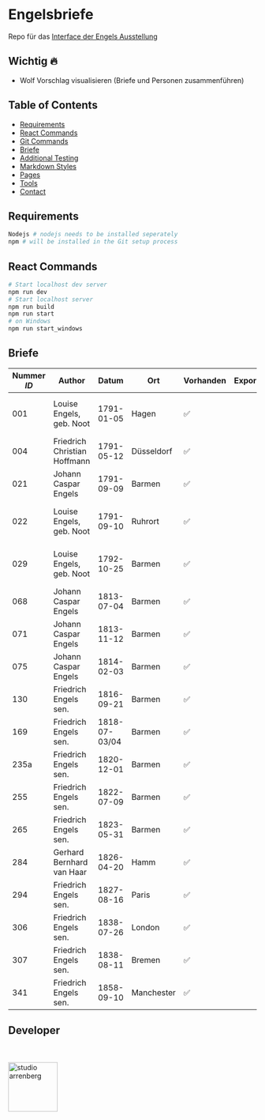 # Engelsbriefe

Repo für das [Interface der Engels Ausstellung](https://engels.arrenberg.studio/)


## Wichtig 🔥
* Wolf Vorschlag visualisieren (Briefe und Personen zusammenführen)


## Table of Contents
* [Requirements](#requirements)
* [React Commands](#react-commands)
* [Git Commands](https://github.com/j0hannr/engels-briefe/blob/master/Git-Commands.md) 
* [Briefe](#briefe)
* [Additional Testing](https://github.com/j0hannr/engels-briefe/blob/master/Further-ReadMe.md)
* [Markdown Styles](https://github.com/j0hannr/engels-briefe/blob/master/Further-ReadMe.md)
* [Pages](https://github.com/j0hannr/engels-briefe/blob/master/Further-ReadMe.md)
* [Tools](https://github.com/j0hannr/engels-briefe/blob/master/Further-ReadMe.md)
* [Contact](#contact)

## Requirements
```bash
Nodejs # nodejs needs to be installed seperately 
npm # will be installed in the Git setup process
```

## React Commands
```bash
# Start localhost dev server
npm run dev
# Start localhost server
npm run build
npm run start
# on Windows
npm run start_windows
```

## Briefe

Nummer *ID* | Author | Datum | Ort | Vorhanden | Exportiert | Fertig | Audio | Kommentar 
--- | --- | --- | --- | --- | --- | --- | --- | --- 
001 | Louise Engels, geb. Noot | 1791-01-05 | Hagen | :white_check_mark: | | | :x: | Weibliche Einlesung, Audio wird nachgeliefert
004 | Friedrich Christian Hoffmann | 1791-05-12 | Düsseldorf | :white_check_mark: | | | :white_check_mark: |
021 | Johann Caspar Engels | 1791-09-09| Barmen | :white_check_mark: | | | :white_check_mark: |
022 | Louise Engels, geb. Noot | 1791-09-10 | Ruhrort | :white_check_mark: | | | :x: | Weibliche Einlesung, Audio wird nachgeliefert
029 | Louise Engels, geb. Noot | 1792-10-25 | Barmen | :white_check_mark:| | | :x: | Weibliche Einlesung, Audio wird nachgeliefert
068 | Johann Caspar Engels | 1813-07-04 | Barmen | :white_check_mark:| | | :white_check_mark: |
071 | Johann Caspar Engels | 1813-11-12 | Barmen | :white_check_mark: | | | :white_check_mark: |
075 | Johann Caspar Engels | 1814-02-03 | Barmen | :white_check_mark: | | | :white_check_mark: |
130 | Friedrich Engels sen. | 1816-09-21 | Barmen | :white_check_mark: | | | :white_check_mark: |
169 | Friedrich Engels sen. | 1818-07-03/04 | Barmen | :white_check_mark: | | | :white_check_mark: |
235a | Friedrich Engels sen. | 1820-12-01 | Barmen | :white_check_mark: | | | :white_check_mark: | Schlechte Scan Qualität!
255 | Friedrich Engels sen. | 1822-07-09 | Barmen | :white_check_mark: | | | :white_check_mark: |
265 | Friedrich Engels sen. | 1823-05-31 | Barmen | :white_check_mark: | | | :white_check_mark: |
284 | Gerhard Bernhard van Haar | 1826-04-20 | Hamm | :white_check_mark: | | | :white_check_mark: |
294 | Friedrich Engels sen. | 1827-08-16 | Paris | :white_check_mark: | | | :white_check_mark: |
306 | Friedrich Engels sen. | 1838-07-26 | London | :white_check_mark: | | | :white_check_mark: |
307 | Friedrich Engels sen. | 1838-08-11 | Bremen | :white_check_mark: | | | :white_check_mark: | Fehlerhafte Benennung?
341 | Friedrich Engels sen. | 1858-09-10 | Manchester | :white_check_mark: | | | :white_check_mark: | Schlechte Scan Qualität!


## Developer

<br>
<br>

<a href="https://arrenberg.studio">
<img src="https://resources.arrenberg.studio/logo/black.png" alt="studio arrenberg" height="100">
 </a>

<br>
